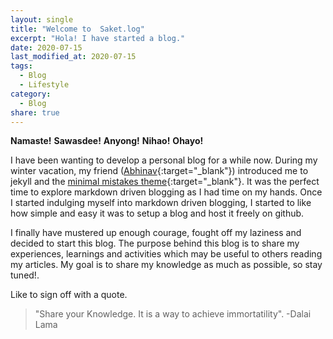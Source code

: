 ```yaml
---
layout: single
title: "Welcome to  Saket.log"
excerpt: "Hola! I have started a blog."
date: 2020-07-15
last_modified_at: 2020-07-15
tags:
  - Blog
  - Lifestyle
category:
  - Blog
share: true
---
```


**Namaste!** **Sawasdee!** **Anyong!** **Nihao!** **Ohayo!** 

I have been wanting to develop a personal blog for a while now. During my winter vacation, my friend ([Abhinav](https://abhinavcreed13.github.io){:target="_blank"}) introduced me to jekyll and the [minimal mistakes theme](https://mmistakes.github.io/minimal-mistakes/about/){:target="_blank"}. It was the perfect time to explore markdown driven blogging as I had time on my hands. Once I started indulging myself into markdown driven blogging, I started to like how simple and easy it was to setup a blog and host it freely on github.

I finally have mustered up enough courage, fought off my laziness and decided to start this blog. The purpose behind this blog is to share my experiences, learnings and activities which may be useful to others reading my articles. My goal is to share my knowledge as much as possible, so stay tuned!.

Like to sign off with a quote.
>"Share your Knowledge. It is a way to achieve immortatility". -Dalai Lama

